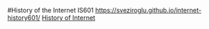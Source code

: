 #History of the Internet IS601
https://sveziroglu.github.io/internet-history601/
[History of Internet](http://history2021.eastus.azurecontainer.io:80) 
